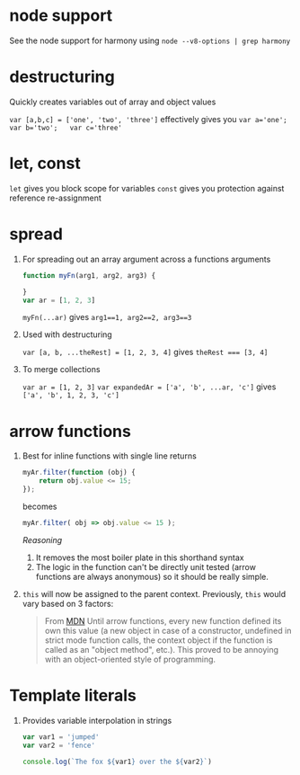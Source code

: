 
# node support
See the node support for harmony using `node --v8-options | grep harmony`

# destructuring
Quickly creates variables out of array and object values

`var [a,b,c] = ['one', 'two', 'three']` effectively gives you
`var a='one';   var b='two';   var c='three'`

# let, const
`let` gives you block scope for variables
`const` gives you protection against reference re-assignment

# spread
1. For spreading out an array argument across a functions arguments

    ```javascript
    function myFn(arg1, arg2, arg3) {
    
    }
    var ar = [1, 2, 3]
    ```
    `myFn(...ar)` gives `arg1==1, arg2==2, arg3==3`

1. Used with destructuring

    `var [a, b, ...theRest] = [1, 2, 3, 4]`
    gives `theRest === [3, 4]`

1. To merge collections

    `var ar = [1, 2, 3]`
    `var expandedAr = ['a', 'b', ...ar, 'c']` gives `['a', 'b', 1, 2, 3, 'c']`

# arrow functions
1. Best for inline functions with single line returns

    ```javascript
    myAr.filter(function (obj) {
        return obj.value <= 15;
    });
    ```
    
    becomes
    ```javascript
    myAr.filter( obj => obj.value <= 15 );
    ```
    
    
    _Reasoning_
    
    1. It removes the most boiler plate in this shorthand syntax
    1. The logic in the function can't be directly unit tested (arrow functions are always anonymous)
     so it should be really simple. 
    
2. `this` will now be assigned to the parent context. Previously, `this` would vary based on 3 factors:

    > From [MDN](https://developer.mozilla.org/en-US/docs/Web/JavaScript/Reference/Functions/Arrow_functions) 
    Until arrow functions, every new function defined its own this value (a new object in case of a constructor, undefined in strict mode function calls, the context object if the function is called as an "object method", etc.). This proved to be annoying with an object-oriented style of programming.


# Template literals
1. Provides variable interpolation in strings

    ```javascript
    var var1 = 'jumped'
    var var2 = 'fence'
    
    console.log(`The fox ${var1} over the ${var2}`)
    ```
    
